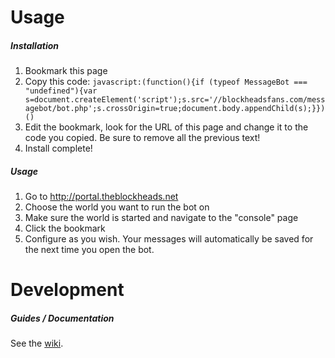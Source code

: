 # Usage
##### Installation
1. Bookmark this page
2. Copy this code:
`javascript:(function(){if (typeof MessageBot === "undefined"){var s=document.createElement('script');s.src='//blockheadsfans.com/messagebot/bot.php';s.crossOrigin=true;document.body.appendChild(s);}})()`
3. Edit the bookmark, look for the URL of this page and change it to the code you copied. Be sure to remove all the previous text!
4. Install complete!

##### Usage
1. Go to http://portal.theblockheads.net
2. Choose the world you want to run the bot on
3. Make sure the world is started and navigate to the "console" page
4. Click the bookmark
5. Configure as you wish. Your messages will automatically be saved for the next time you open the bot.

# Development
##### Guides / Documentation
See the [wiki](https://github.com/Bibliofile/Blockheads-MessageBot/wiki).